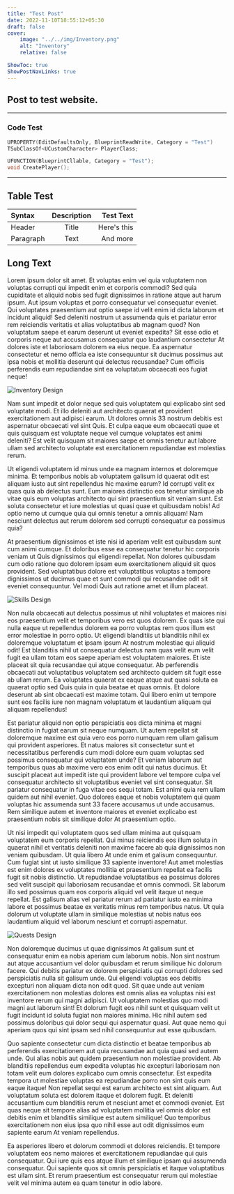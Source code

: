 ```yaml
---
title: "Test Post"
date: 2022-11-10T18:55:12+05:30
draft: false
cover:
    image: "../../img/Inventory.png"
    alt: "Inventory"
    relative: false

ShowToc: true
ShowPostNavLinks: true
---
```


## **Post to test website.**

---
### **Code Test**
``` C++
UPROPERTY(EditDefaultsOnly, BlueprintReadWrite, Category = "Test")
TSubClassOf<UCustomCharacter> PlayerClass;

UFUNCTION(BlueprintCllable, Category = "Test");
void CreatePlayer();
```
---
## **Table Test**
| Syntax      | Description | Test Text     |
| :---        |    :----:   |          ---: |
| Header      | Title       | Here's this   |
| Paragraph   | Text        | And more      |

## **Long Text**

Lorem ipsum dolor sit amet. Et voluptas enim vel quia voluptatem non voluptas corrupti qui impedit enim et corporis commodi? Sed quia cupiditate et aliquid nobis sed fugit dignissimos in ratione atque aut harum ipsum. Aut ipsum voluptas et porro consequatur vel consequatur eveniet. Qui voluptates praesentium aut optio saepe id velit enim id dicta laborum et incidunt aliquid! Sed deleniti nostrum ut assumenda quis et pariatur error rem reiciendis veritatis et alias voluptatibus ab magnam quod? Non voluptatum saepe et earum deserunt ut eveniet expedita? Sit esse odio et corporis neque aut accusamus consequatur quo laudantium consectetur At dolores iste et laboriosam dolorem ea eius neque. Ea aspernatur consectetur et nemo officia ea iste consequuntur sit ducimus possimus aut ipsa nobis et mollitia deserunt qui delectus recusandae? Cum officiis perferendis eum repudiandae sint ea voluptatum obcaecati eos fugiat neque!

![Inventory Design](../../img/Inventory.png "Inventory Design")

Nam sunt impedit et dolor neque sed quis voluptatem qui explicabo sint sed voluptate modi. Et illo deleniti aut architecto quaerat et provident exercitationem aut adipisci earum. Ut dolores omnis 33 nostrum debitis est aspernatur obcaecati vel sint Quis. Et culpa eaque eum obcaecati quae et quis quisquam est voluptate neque vel cumque voluptates est animi deleniti? Est velit quisquam sit maiores saepe et omnis tenetur aut labore ullam sed architecto voluptate est exercitationem repudiandae est molestias rerum.

Ut eligendi voluptatem id minus unde ea magnam internos et doloremque minima. Et temporibus nobis ab voluptatem galisum id quaerat odit est aliquam iusto aut sint repellendus hic maxime earum? Id corrupti velit ex quas quia ab delectus sunt. Eum maiores distinctio eos tenetur similique ab vitae quis eum voluptas architecto qui sint praesentium sit veniam sunt. Est soluta consectetur et iure molestias ut quasi quae et quibusdam nobis! Ad optio nemo ut cumque quia qui omnis tenetur a omnis aliquam! Nam nesciunt delectus aut rerum dolorem sed corrupti consequatur ea possimus quia?

At praesentium dignissimos et iste nisi id aperiam velit est quibusdam sunt cum animi cumque. Et doloribus esse ea consequatur tenetur hic corporis veniam ut Quis dignissimos qui eligendi repellat. Non dolores quibusdam cum odio ratione quo dolorem ipsam eum exercitationem aliquid sit quos provident. Sed voluptatibus dolore est voluptatibus voluptas a tempore dignissimos ut ducimus quae et sunt commodi qui recusandae odit sit eveniet consequuntur. Vel modi Quis aut ratione amet et illum placeat.

![Skills Design](../../img/Skills.png "Skills Design")

Non nulla obcaecati aut delectus possimus ut nihil voluptates et maiores nisi eos praesentium velit et temporibus vero est quos dolorem. Ex quas iste qui nulla eaque ut repellendus dolorem ea porro voluptas rem quos illum est error molestiae in porro optio. Ut eligendi blanditiis ut blanditiis nihil ex doloremque voluptatum et ipsam ipsum At nostrum molestiae qui aliquid odit! Est blanditiis nihil ut consequatur delectus nam quas velit eum velit fugit ea ullam totam eos saepe aperiam est voluptatem maiores. Et iste placeat sit quia recusandae qui atque consequatur. Ab perferendis obcaecati aut voluptatibus voluptatem sed architecto quidem sit fugit esse ab ullam rerum. Ea voluptates quaerat ex eaque atque aut quasi soluta ea quaerat optio sed Quis quia in quia beatae et quas omnis. Et dolore deserunt ab sint obcaecati est maxime totam. Qui libero enim ut tempore sunt eos facilis iure non magnam voluptatum et laudantium aliquam qui aliquam repellendus!

Est pariatur aliquid non optio perspiciatis eos dicta minima et magni distinctio in fugiat earum sit neque numquam. Ut autem repellat sit doloremque maxime est quia vero eos porro numquam rem ullam galisum qui provident asperiores. Et natus maiores sit consectetur sunt et necessitatibus perferendis cum modi dolore eum quam voluptas sed possimus consequatur qui voluptatem unde? Et veniam laborum aut temporibus quas ab maxime vero eos enim odit qui natus ducimus. Et suscipit placeat aut impedit iste qui provident labore vel tempore culpa vel consequatur architecto sit voluptatibus eveniet vel sint consequatur. Sit pariatur consequatur in fuga vitae eos sequi totam. Est animi quia rem ullam quidem aut nihil eveniet. Quo dolores eaque et nobis voluptatem qui quam voluptas hic assumenda sunt 33 facere accusamus ut unde accusamus. Rem similique autem et inventore maiores et eveniet explicabo est praesentium nobis sit similique dolor At praesentium optio.

Ut nisi impedit qui voluptatem quos sed ullam minima aut quisquam voluptatem eum corporis repellat. Qui minus reiciendis eos illum soluta in quaerat nihil et veritatis deleniti non maxime facere ab quia dignissimos non veniam quibusdam. Ut quia libero At unde enim et galisum consequuntur. Cum fugiat sint ut iusto similique 33 sapiente inventore! Aut amet molestias est enim dolores ex voluptates mollitia et praesentium repellat ea facilis fugit sit nobis distinctio. Ut repudiandae voluptatibus ea possimus dolores sed velit suscipit qui laboriosam recusandae et omnis commodi. Sit laborum illo sed possimus quam eos corporis aliquid vel velit itaque ut neque repellat. Est galisum alias vel pariatur rerum ad pariatur iusto ea minima labore et possimus beatae ex veritatis minus rem temporibus natus. Ut quia dolorum ut voluptate ullam in similique molestias ut nobis natus eos laudantium aliquid vel laborum nesciunt et corrupti aspernatur.

![Quests Design](../../img/Quests.png "Quests Design")

Non doloremque ducimus ut quae dignissimos At galisum sunt et consequatur enim ea nobis aperiam cum laborum nobis. Non sint nostrum aut atque accusantium vel dolor quibusdam et rerum similique hic dolorum facere. Qui debitis pariatur ex dolorem perspiciatis qui corrupti dolores sed perspiciatis nulla sit galisum unde. Qui eligendi voluptas eos debitis excepturi non aliquam dicta non odit quod. Sit quae unde aut veniam exercitationem non molestias dolores est omnis alias ea voluptas nisi est inventore rerum qui magni adipisci. Ut voluptatem molestias quo modi magni aut laborum sint! Et dolorum fugit eos nihil sunt et quisquam velit ut fugit incidunt id soluta fugiat non maiores minima. Hic nihil autem sed possimus doloribus qui dolor sequi qui aspernatur quasi. Aut quae nemo qui aperiam quos qui sint ipsam sed nihil consequuntur aut esse quibusdam.

Quo sapiente consectetur cum dicta distinctio et beatae temporibus ab perferendis exercitationem aut quia recusandae aut quia quasi sed autem unde. Qui alias nobis aut quidem praesentium non molestiae provident. Ab blanditiis repellendus eum expedita voluptas hic excepturi laboriosam non totam velit eum dolores explicabo cum omnis consectetur. Est expedita tempora ut molestiae voluptas ea repudiandae porro non sint quis eum eaque itaque! Non repellat sequi est earum architecto est sint aliquam. Aut voluptatum soluta est dolorem itaque et dolorem fugit. Et deleniti accusantium cum blanditiis rerum et nesciunt amet et commodi eveniet. Est quas neque sit tempore alias ad voluptatem mollitia vel omnis dolor est debitis enim et blanditiis similique est autem similique! Quo temporibus exercitationem non eius ipsa quo nihil esse aut odit dignissimos eum sapiente earum At veniam repellendus.

Ea asperiores libero et dolorum commodi et dolores reiciendis. Et tempore voluptatem eos nemo maiores et exercitationem repudiandae qui quis consequatur. Qui iure quis eos atque illum et similique ipsam qui assumenda consequatur. Qui sapiente quos sit omnis perspiciatis et itaque voluptatibus est ullam sint. Et rerum praesentium est consequatur rerum qui molestiae velit vel minima autem ea quam tenetur in odio labore.
